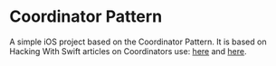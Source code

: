 # Coordinator Pattern
A simple iOS project based on the Coordinator Pattern. It is based on Hacking With Swift articles on Coordinators use: [here](https://www.hackingwithswift.com/articles/71/how-to-use-the-coordinator-pattern-in-ios-apps) and [here](https://www.hackingwithswift.com/articles/175/advanced-coordinator-pattern-tutorial-ios).

